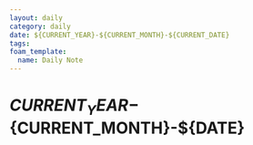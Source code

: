 ```yaml
---
layout: daily
category: daily
date: ${CURRENT_YEAR}-${CURRENT_MONTH}-${CURRENT_DATE}
tags: 
foam_template:
  name: Daily Note
---
```


# ${CURRENT_YEAR}-${CURRENT_MONTH}-${DATE}